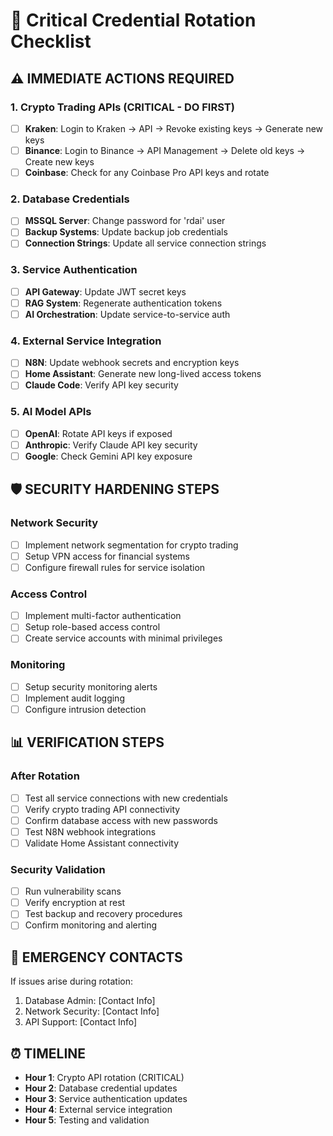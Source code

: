 # 🔐 Critical Credential Rotation Checklist

## ⚠️ IMMEDIATE ACTIONS REQUIRED

### 1. Crypto Trading APIs (CRITICAL - DO FIRST)
- [ ] **Kraken**: Login to Kraken → API → Revoke existing keys → Generate new keys
- [ ] **Binance**: Login to Binance → API Management → Delete old keys → Create new keys
- [ ] **Coinbase**: Check for any Coinbase Pro API keys and rotate

### 2. Database Credentials
- [ ] **MSSQL Server**: Change password for 'rdai' user
- [ ] **Backup Systems**: Update backup job credentials
- [ ] **Connection Strings**: Update all service connection strings

### 3. Service Authentication
- [ ] **API Gateway**: Update JWT secret keys
- [ ] **RAG System**: Regenerate authentication tokens
- [ ] **AI Orchestration**: Update service-to-service auth

### 4. External Service Integration
- [ ] **N8N**: Update webhook secrets and encryption keys
- [ ] **Home Assistant**: Generate new long-lived access tokens
- [ ] **Claude Code**: Verify API key security

### 5. AI Model APIs
- [ ] **OpenAI**: Rotate API keys if exposed
- [ ] **Anthropic**: Verify Claude API key security
- [ ] **Google**: Check Gemini API key exposure

## 🛡️ SECURITY HARDENING STEPS

### Network Security
- [ ] Implement network segmentation for crypto trading
- [ ] Setup VPN access for financial systems
- [ ] Configure firewall rules for service isolation

### Access Control
- [ ] Implement multi-factor authentication
- [ ] Setup role-based access control
- [ ] Create service accounts with minimal privileges

### Monitoring
- [ ] Setup security monitoring alerts
- [ ] Implement audit logging
- [ ] Configure intrusion detection

## 📊 VERIFICATION STEPS

### After Rotation
- [ ] Test all service connections with new credentials
- [ ] Verify crypto trading API connectivity
- [ ] Confirm database access with new passwords
- [ ] Test N8N webhook integrations
- [ ] Validate Home Assistant connectivity

### Security Validation
- [ ] Run vulnerability scans
- [ ] Verify encryption at rest
- [ ] Test backup and recovery procedures
- [ ] Confirm monitoring and alerting

## 🚨 EMERGENCY CONTACTS

If issues arise during rotation:
1. Database Admin: [Contact Info]
2. Network Security: [Contact Info]
3. API Support: [Contact Info]

## ⏰ TIMELINE

- **Hour 1**: Crypto API rotation (CRITICAL)
- **Hour 2**: Database credential updates
- **Hour 3**: Service authentication updates
- **Hour 4**: External service integration
- **Hour 5**: Testing and validation

